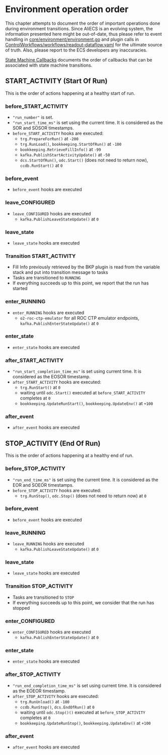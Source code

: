 # Environment operation order

This chapter attempts to document the order of important operations done during environment transitions.
Since AliECS is an evolving system, the information presented here might be out-of-date, thus please refer to event handling in [core/environment/environment.go](https://github.com/AliceO2Group/Control/blob/master/core/environment/environment.go) and plugin calls in [ControlWorkflows/workflows/readout-dataflow.yaml](https://github.com/AliceO2Group/ControlWorkflows/blob/master/workflows/readout-dataflow.yaml) for the ultimate source of truth.
Also, please report to the ECS developers any inaccuracies.

[State Machine Callbacks](configuration.md#State-machine-callbacks) documents the order of callbacks that can be associated with state machine transitions.

## START_ACTIVITY (Start Of Run)

This is the order of actions happening at a healthy start of run.

### before_START_ACTIVITY

- `"run_number"` is set.
- `"run_start_time_ms"` is set using the current time. It is considered as the SOR and SOSOR timestamps.
- `before_START_ACTIVITY` hooks are executed:
  - `trg.PrepareForRun()` at `-200`
  - `trg.RunLoad()`, `bookkeeping.StartOfRun()` at `-100`
  - `bookkeeping.RetrieveFillInfo()` at `-99`
  - `kafka.PublishStartActivityUpdate()` at `-50`
  - `dcs.StartOfRun()`, `odc.Start()` (does not need to return now), `ccdb.RunStart()` at `0`

### before_event

- `before_event` hooks are executed

### leave_CONFIGURED

- `leave_CONFIGURED` hooks are executed
  - `kafka.PublishLeaveStateUpdate()` at `0`

### leave_state

- `leave_state` hooks are executed

### Transition START_ACTIVITY

- Fill Info previously retrieved by the BKP plugin is read from the variable stack and put into transition message to tasks
- Tasks are transitioned to `RUNNING`
- If everything succeeds up to this point, we report that the run has started

### enter_RUNNING

- `enter_RUNNING` hooks are executed
  - `o2-roc-ctp-emulator` for all ROC CTP emulator endpoints, `kafka.PublishEnterStateUpdate()` at `0`

### enter_state

- `enter_state` hooks are executed

### after_START_ACTIVITY
- `"run_start_completion_time_ms"` is set using current time. It is considered as the EOSOR timestamp.
- `after_START_ACTIVITY` hooks are executed:
  - `trg.RunStart()` at `0`
  - waiting until `odc.Start()` executed at `before_START_ACTIVITY` completes at `0`
  - `bookkeeping.UpdateRunStart()`, `bookkeeping.UpdateEnv()` at `+100`

### after_event

- `after_event` hooks are executed

## STOP_ACTIVITY (End Of Run)

This is the order of actions happening at a healthy end of run.

### before_STOP_ACTIVITY

- `"run_end_time_ms"` is set using the current time. It is considered as the EOR and SOEOR timestamps.
- `before_STOP_ACTIVITY` hooks are executed:
  - `trg.RunStop()`, `odc.Stop()` (does not need to return now) at `0`

### before_event

- `before_event` hooks are executed

### leave_RUNNING

- `leave_RUNNING` hooks are executed
  - `kafka.PublishLeaveStateUpdate()` at `0`

### leave_state

- `leave_state` hooks are executed

### Transition STOP_ACTIVITY

- Tasks are transitioned to `STOP`
- If everything succeeds up to this point, we consider that the run has stopped

### enter_CONFIGURED

- `enter_CONFIGURED` hooks are executed
  - `kafka.PublishEnterStateUpdate()` at `0`

### enter_state

- `enter_state` hooks are executed

### after_STOP_ACTIVITY
- `"run_end_completion_time_ms"` is set using current time. It is considered as the EOEOR timestamp.
- `after_STOP_ACTIVITY` hooks are executed:
  - `trg.RunUnload()` at `-100`
  - `ccdb.RunStop()`, `dcs.EndOfRun()` at `0`
  - waiting until `odc.Stop()()` executed at `before_STOP_ACTIVITY` completes at `0`
  - `bookkeeping.UpdateRunStop()`, `bookkeeping.UpdateEnv()` at `+100`

### after_event

- `after_event` hooks are executed